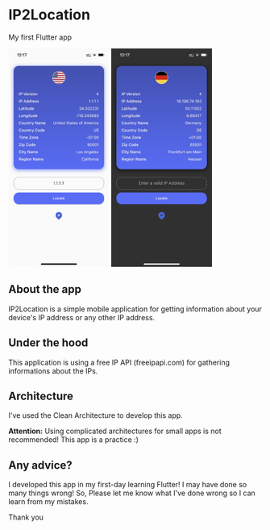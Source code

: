 # IP2Location

My first Flutter app

<p float="left">
  <img src="./demo/light.jpeg" width="200" />
  <img src="./demo/dark.jpeg" width="200" /> 
</p>

## About the app

IP2Location is a simple mobile application for getting information about your device's IP address or any other IP address.

## Under the hood

This application is using a free IP API (freeipapi.com) for gathering informations about the IPs.

## Architecture

I've used the Clean Architecture to develop this app.

**Attention:** Using complicated architectures for small apps is not recommended! This app is a practice :)

## Any advice?

I developed this app in my first-day learning Flutter! I may have done so many things wrong! So, Please let me know what I've done wrong so I can learn from my mistakes.

Thank you 

